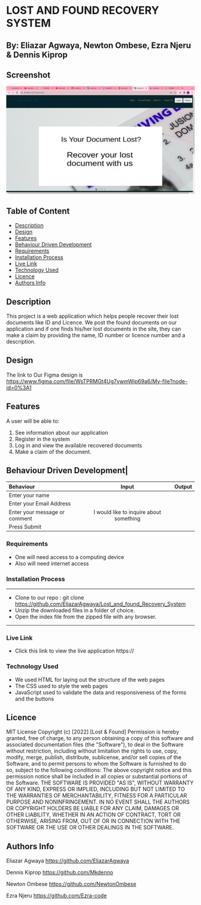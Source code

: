# LOST AND FOUND RECOVERY SYSTEM

## By: Eliazar Agwaya, Newton Ombese, Ezra Njeru & Dennis Kiprop
## Screenshot
 ![image](./assets/images/Screenshot%20from%202022-05-19%2014-16-18.png)
 ## Table of Content
 - [Description](#description)
 - [Design](#Design)
 - [Features](#features)
 - [Behaviour Driven Development](#Behaviour-Driven-Development)
 - [Requirements](#requirements)
 - [Installation Process](#installation-Process)
 - [Live Link](#Live-Link)
 - [Technology  Used](#technology-Used)
 - [Licence](#licence)
 - [Authors Info](#Authors-Info)
 ## Description
 This project is a web application which helps people recover their lost documents like ID and Licence. We post the found documents on our application and if one finds his/her lost documents in the site, they can make a claim by providing the name, ID number or licence number and a description.

## Design
The link to Our Figma design is https://www.figma.com/file/WsTPRMGt4Ug7ywmWip69a6/My-file?node-id=0%3A1

## Features
A user will be able to:
1. See information about our application
2. Register in the system
3. Log in and view the available recovered documents
4. Make a claim of the document.

## Behaviour Driven Development|
| Behaviour      | Input        | Output       |
| :------------- | :----------: | -----------: |
|  Enter your name  |   |     |
| Enter your Email Address  |  |   |
| Enter your message or comment   |  I would like to inquire about something     |     |
| Press Submit|     | |

 ###  Requirements
 * One will need access to a computing device
 * Also will need internet access
 ### Installation Process
 ****
* Clone to our repo : git clone https://github.com/EliazarAgwaya/Lost_and_found_Recovery_System
* Unzip the downloaded files in a folder of choice.
* Open the index file from the zipped file with any browser.
 ****
### Live Link
- Click this link to view the live application https://
### Technology  Used
* We used HTML for laying out the structure of the web pages
* The CSS used to style the web pages
* JavaScript used to validate the data and responsiveness of the forms and the buttons

## Licence
MIT License
Copyright (c) [2022] [Lost & Found]
Permission is hereby granted, free of charge, to any person obtaining a copy
of this software and associated documentation files (the "Software"), to deal
in the Software without restriction, including without limitation the rights
to use, copy, modify, merge, publish, distribute, sublicense, and/or sell
copies of the Software, and to permit persons to whom the Software is
furnished to do so, subject to the following conditions:
The above copyright notice and this permission notice shall be included in all
copies or substantial portions of the Software.
THE SOFTWARE IS PROVIDED "AS IS", WITHOUT WARRANTY OF ANY KIND, EXPRESS OR
IMPLIED, INCLUDING BUT NOT LIMITED TO THE WARRANTIES OF MERCHANTABILITY,
FITNESS FOR A PARTICULAR PURPOSE AND NONINFRINGEMENT. IN NO EVENT SHALL THE
AUTHORS OR COPYRIGHT HOLDERS BE LIABLE FOR ANY CLAIM, DAMAGES OR OTHER
LIABILITY, WHETHER IN AN ACTION OF CONTRACT, TORT OR OTHERWISE, ARISING FROM,
OUT OF OR IN CONNECTION WITH THE SOFTWARE OR THE USE OR OTHER DEALINGS IN THE
SOFTWARE.

## Authors Info

Eliazar Agwaya <https://github.com/EliazarAgwaya>

Dennis Kiprop <https://github.com/Mkdenno>

Newton Ombese <https://github.com/NewtonOmbese>

Ezra Njeru <https://github.com/Ezra-code>